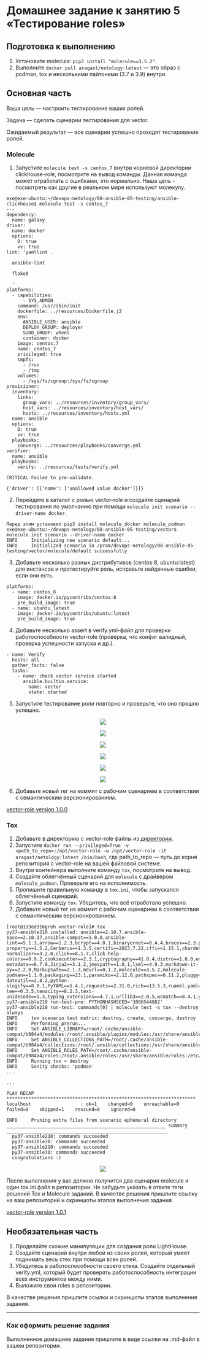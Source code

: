 # Домашнее задание к занятию 5 «Тестирование roles»

## Подготовка к выполнению

1. Установите molecule: `pip3 install "molecule==3.5.2"`.
2. Выполните `docker pull aragast/netology:latest` —  это образ с podman, tox и несколькими пайтонами (3.7 и 3.9) внутри.

## Основная часть

Ваша цель — настроить тестирование ваших ролей. 

Задача — сделать сценарии тестирования для vector. 

Ожидаемый результат — все сценарии успешно проходят тестирование ролей.

### Molecule

1. Запустите  `molecule test -s centos_7` внутри корневой директории clickhouse-role, посмотрите на вывод команды. Данная команда может отработать с ошибками, это нормально. Наша цель - посмотреть как другие в реальном мире используют молекулу.
```
exe@exe-ubuntu:~/devops-netology/08-ansible-05-testing/ansible-clickhouse$ molecule test -s centos_7
---
dependency:
  name: galaxy
driver:
  name: docker
  options:
    D: true
    vv: true
lint: 'yamllint .

  ansible-lint

  flake8

  '
platforms:
  - capabilities:
      - SYS_ADMIN
    command: /usr/sbin/init
    dockerfile: ../resources/Dockerfile.j2
    env:
      ANSIBLE_USER: ansible
      DEPLOY_GROUP: deployer
      SUDO_GROUP: wheel
      container: docker
    image: centos:7
    name: centos_7
    privileged: true
    tmpfs:
      - /run
      - /tmp
    volumes:
      - /sys/fs/cgroup:/sys/fs/cgroup
provisioner:
  inventory:
    links:
      group_vars: ../resources/inventory/group_vars/
      host_vars: ../resources/inventory/host_vars/
      hosts: ../resources/inventory/hosts.yml
  name: ansible
  options:
    D: true
    vv: true
  playbooks:
    converge: ../resources/playbooks/converge.yml
verifier:
  name: ansible
  playbooks:
    verify: ../resources/tests/verify.yml

CRITICAL Failed to pre-validate.

{'driver': [{'name': ['unallowed value docker']}]}
```
2. Перейдите в каталог с ролью vector-role и создайте сценарий тестирования по умолчанию при помощи `molecule init scenario --driver-name docker`.
```
Перед этим установил pip3 install molecule_docker molecule_podman
exe@exe-ubuntu:~/devops-netology/08-ansible-05-testing/vector$ molecule init scenario --driver-name docker 
INFO     Initializing new scenario default...
INFO     Initialized scenario in /prom/devops-netology/08-ansible-05-testing/vector/molecule/default successfully

```
3. Добавьте несколько разных дистрибутивов (centos:8, ubuntu:latest) для инстансов и протестируйте роль, исправьте найденные ошибки, если они есть.
```
platforms:
  - name: centos_8
    image: docker.io/pycontribs/centos:8
    pre_build_image: true
  - name: ubuntu_latest
    image: docker.io/pycontribs/ubuntu:latest
    pre_build_image: true
```
4. Добавьте несколько assert в verify.yml-файл для  проверки работоспособности vector-role (проверка, что конфиг валидный, проверка успешности запуска и др.). 
```
- name: Verify
  hosts: all
  gather_facts: false
  tasks:
    - name: check vector service started
      ansible.builtin.service:
        name: vector
        state: started
```
5. Запустите тестирование роли повторно и проверьте, что оно прошло успешно.
<p align="center">
  <img src="./screenshots/1.png">
</p>
<p align="center">
  <img src="./screenshots/2.png">
</p>
<p align="center">
  <img src="./screenshots/3.png">
</p>
<p align="center">
  <img src="./screenshots/4.png">
</p>
<p align="center">
  <img src="./screenshots/5.png">
</p>
<p align="center">
  <img src="./screenshots/6.png">
</p>

6. Добавьте новый тег на коммит с рабочим сценарием в соответствии с семантическим версионированием.

[vector-role version 1.0.0](https://github.com/exesition/vector-role/releases/tag/v1.0.0)
### Tox

1. Добавьте в директорию с vector-role файлы из [директории](./example).
2. Запустите `docker run --privileged=True -v <path_to_repo>:/opt/vector-role -w /opt/vector-role -it aragast/netology:latest /bin/bash`, где path_to_repo — путь до корня репозитория с vector-role на вашей файловой системе.
3. Внутри контейнера выполните команду `tox`, посмотрите на вывод.
4. Создайте облегчённый сценарий для `molecule` с драйвером `molecule_podman`. Проверьте его на исполнимость.
5. Пропишите правильную команду в `tox.ini`, чтобы запускался облегчённый сценарий.
6. Запустите команду `tox`. Убедитесь, что всё отработало успешно.
7. Добавьте новый тег на коммит с рабочим сценарием в соответствии с семантическим версионированием.

```
[root@133ed316greh vector-role]# tox
py37-ansible210 installed: ansible==2.10.7,ansible-base==2.10.17,ansible-compat==1.0.0,ansible-lint==5.1.3,arrow==1.2.3,bcrypt==4.0.1,binaryornot==0.4.4,bracex==2.3.post1,cached-property==1.5.2,Cerberus==1.3.5,certifi==2023.7.22,cffi==1.15.1,chardet==5.2.0,charset-normalizer==3.2.0,click==8.1.7,click-help-colors==0.9.2,cookiecutter==2.3.1,cryptography==41.0.4,distro==1.8.0,enrich==1.2.7,idna==3.4,importlib-metadata==6.7.0,Jinja2==3.1.2,jmespath==1.0.1,lxml==4.9.3,markdown-it-py==2.2.0,MarkupSafe==2.1.3,mdurl==0.1.2,molecule==3.5.2,molecule-podman==1.1.0,packaging==23.1,paramiko==2.12.0,pathspec==0.11.2,pluggy==1.2.0,pycparser==2.21,Pygments==2.16.1,PyNaCl==1.5.0,python-dateutil==2.8.2,python-slugify==8.0.1,PyYAML==5.4.1,requests==2.31.0,rich==13.5.3,ruamel.yaml==0.17.32,ruamel.yaml.clib==0.2.7,selinux==0.2.1,six==1.16.0,subprocess-tee==0.3.5,tenacity==8.2.3,text-unidecode==1.3,typing_extensions==4.7.1,urllib3==2.0.5,wcmatch==8.4.1,yamllint==1.26.3,zipp==3.15.0
py37-ansible210 run-test-pre: PYTHONHASHSEED='3806544882'
py37-ansible210 run-test: commands[0] | molecule test -s tox --destroy always
INFO     tox scenario test matrix: destroy, create, converge, destroy
INFO     Performing prerun...
INFO     Set ANSIBLE_LIBRARY=/root/.cache/ansible-compat/b984a4/modules:/root/.ansible/plugins/modules:/usr/share/ansible/plugins/modules
INFO     Set ANSIBLE_COLLECTIONS_PATH=/root/.cache/ansible-compat/b984a4/collections:/root/.ansible/collections:/usr/share/ansible/collections
INFO     Set ANSIBLE_ROLES_PATH=/root/.cache/ansible-compat/b984a4/roles:/root/.ansible/roles:/usr/share/ansible/roles:/etc/ansible/roles
INFO     Running tox > destroy
INFO     Sanity checks: 'podman'
...

...

PLAY RECAP *********************************************************************
localhost                  : ok=1    changed=0    unreachable=0    failed=0    skipped=1    rescued=0    ignored=0

INFO     Pruning extra files from scenario ephemeral directory
__________________________________________________________ summary ___________________________________________________________
  py37-ansible210: commands succeeded
  py37-ansible30: commands succeeded
  py37-ansible210: commands succeeded
  py37-ansible30: commands succeeded
  congratulations :)

```

<p align="center">
  <img src="./screenshots/7.png">
</p>

После выполнения у вас должно получится два сценария molecule и один tox.ini файл в репозитории. Не забудьте указать в ответе теги решений Tox и Molecule заданий. В качестве решения пришлите ссылку на  ваш репозиторий и скриншоты этапов выполнения задания. 

[vector-role version 1.0.1](https://github.com/exesition/vector-role/releases/tag/v1.0.1)

## Необязательная часть

1. Проделайте схожие манипуляции для создания роли LightHouse.
2. Создайте сценарий внутри любой из своих ролей, который умеет поднимать весь стек при помощи всех ролей.
3. Убедитесь в работоспособности своего стека. Создайте отдельный verify.yml, который будет проверять работоспособность интеграции всех инструментов между ними.
4. Выложите свои roles в репозитории.

В качестве решения пришлите ссылки и скриншоты этапов выполнения задания.

---

### Как оформить решение задания

Выполненное домашнее задание пришлите в виде ссылки на .md-файл в вашем репозитории.
